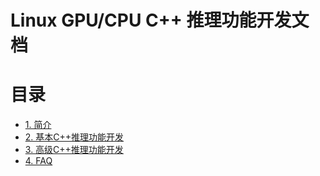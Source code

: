 # Linux GPU/CPU C++ 推理功能开发文档

# 目录

- [1. 简介](#1---)
- [2. 基本C++推理功能开发](#2---)
- [3. 高级C++推理功能开发](#3---)
- [4. FAQ](#4---)
